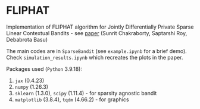 # FLIPHAT

Implementation of FLIPHAT algorithm for Jointly Differentially Private Sparse Linear Contextual Bandits - see [paper](https://arxiv.org/abs/2405.14038) (Sunrit Chakraborty, Saptarshi Roy, Debabrota Basu)

The main codes are in `SparseBandit` (see `example.ipynb` for a brief demo). Check `simulation_results.ipynb` which recreates the plots in the paper.

Packages used (`Python` 3.9.18):
1. `jax` (0.4.23)
2. `numpy` (1.26.3)
3. `sklearn` (1.3.0), `scipy` (1.11.4) - for sparsity agnostic bandit
4. `matplotlib` (3.8.4), `tqdm` (4.66.2) - for graphics

